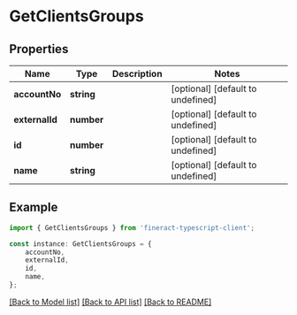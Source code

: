 # GetClientsGroups


## Properties

Name | Type | Description | Notes
------------ | ------------- | ------------- | -------------
**accountNo** | **string** |  | [optional] [default to undefined]
**externalId** | **number** |  | [optional] [default to undefined]
**id** | **number** |  | [optional] [default to undefined]
**name** | **string** |  | [optional] [default to undefined]

## Example

```typescript
import { GetClientsGroups } from 'fineract-typescript-client';

const instance: GetClientsGroups = {
    accountNo,
    externalId,
    id,
    name,
};
```

[[Back to Model list]](../README.md#documentation-for-models) [[Back to API list]](../README.md#documentation-for-api-endpoints) [[Back to README]](../README.md)
